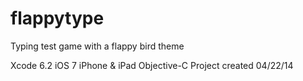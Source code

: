 # flappytype
Typing test game with a flappy bird theme

Xcode 6.2
iOS 7
iPhone & iPad
Objective-C
Project created 04/22/14
